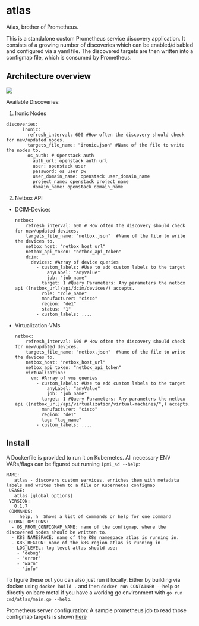 # atlas

Atlas, brother of Prometheus.

This is a standalone custom Prometheus service discovery application. It consists of a growing number of discoveries which can be enabled/disabled and configured via a yaml file. The discovered targets are then written into a configmap file, which is consumed by Prometheus.

## Architecture overview

![](https://github.com/sapcc/ipmi_sd/blob/master/documentation/ipmi_sd_arch.png)


Available Discoveries:
1. Ironic Nodes
```
discoveries:
      ironic:
        refresh_interval: 600 #How often the discovery should check for new/updated nodes.
        targets_file_name: "ironic.json" #Name of the file to write the nodes to.
        os_auth: # Openstack auth
          auth_url: openstack auth url
          user: openstack user
          password: os user pw
          user_domain_name: openstack user_domain_name
          project_name: openstack project_name
          domain_name: openstack domain_name
```
2. Netbox API
  - DCIM-Devices
    ```
    netbox:
        refresh_interval: 600 # How often the discovery should check for new/updated devices.
        targets_file_name: "netbox.json"  #Name of the file to write the devices to.
        netbox_host: "netbox_host_url"
        netbox_api_token: "netbox_api_token"
        dcim:
          devices: #Array of device queries
            - custom_labels: #Use to add custom labels to the target
                anyLabel: "anyValue"
                job: "job_name"
              target: 1 #Query Parameters: Any parameters the netbox api ([netbox_url]/api/dcim/devices/) accepts.
              role: "role_name"
              manufacturer: "cisco"
              region: "de1"
              status: "1"
            - custom_labels: ....
    ```
  - Virtualization-VMs
    ```
    netbox:
        refresh_interval: 600 # How often the discovery should check for new/updated devices.
        targets_file_name: "netbox.json"  #Name of the file to write the devices to.
        netbox_host: "netbox_host_url"
        netbox_api_token: "netbox_api_token"
        virtualization:
          vm: #Array of vms queries
            - custom_labels: #Use to add custom labels to the target
                anyLabel: "anyValue"
                job: "job_name"
              target: 1 #Query Parameters: Any parameters the netbox api ([netbox_url]/api/virtualization/virtual-machines/",) accepts.
              manufacturer: "cisco"
              region: "de1"
              tag: "tag_name"
            - custom_labels: ....
    ```

## Install
A Dockerfile is provided to run it on Kubernetes. All necessary ENV VARs/flags can be figured out running `ipmi_sd --help`:

```
NAME:
   atlas - discovers custom services, enriches them with metadata labels and writes them to a file or Kubernetes configmap
 USAGE:
   atlas [global options]
 VERSION:
   0.1.7
 COMMANDS:
     help, h  Shows a list of commands or help for one command
 GLOBAL OPTIONS:
  - OS_PROM_CONFIGMAP_NAME: name of the configmap, where the discovered nodes should be written to.
  - K8S_NAMESPACE: name of the K8s namespace atlas is running in.
  - K8S_REGION: name of the k8s region atlas is running in
  - LOG_LEVEL: log level atlas should use:
    - "debug"
    - "error"
    - "warn"
    - "info"
```

To figure these out you can also just run it locally.
Either by building via docker using `docker build .` and then `docker run CONTAINER --help` or directly on bare metal if you have a working go
environment with `go run cmd/atlas/main.go --help`.

Prometheus server configuration:
A sample prometheus job to read those configmap targets is shown [here](https://github.com/sapcc/ipmi_sd/blob/master/prometheus.yml)